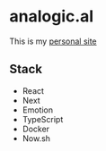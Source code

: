# analogic.al

This is my [personal site](https://analogic.al)

## Stack

- React
- Next
- Emotion
- TypeScript
- Docker
- Now.sh
